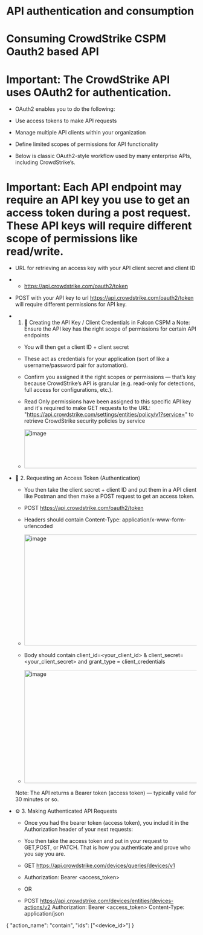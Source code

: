 # API authentication and consumption

# Consuming CrowdStrike CSPM Oauth2 based API

# Important: The CrowdStrike API uses OAuth2 for authentication.

- OAuth2 enables you to do the following:
- Use access tokens to make API requests
- Manage multiple API clients within your organization
- Define limited scopes of permissions for API functionality

- Below is classic OAuth2-style workflow used by many enterprise APIs, including CrowdStrike’s.
# Important: Each API endpoint may require an API key you use to get an access token during a post request. These API keys will require different scope of permissions like read/write.
- URL for retrieving an access key with your API client secret and client ID
- - https://api.crowdstrike.com/oauth2/token
- POST with your API key to url https://api.crowdstrike.com/oauth2/token will require different permissions for API key.


  
- 1. 🔑 Creating the API Key / Client Credentials in Falcon CSPM a
  Note: Ensure the API key has the right scope of permissions for certain API endpoints
  - You will then get a client ID + client secret
  - These act as credentials for your application (sort of like a username/password pair for automation).
  - Confirm you assigned it the right scopes or permissions — that’s key because CrowdStrike’s API is granular (e.g. read-only for detections, full access for configurations, etc.).
  - Read Only permissions have been assigned to this specific API key and it's required to make GET requests to the URL: "https://api.crowdstrike.com/settings/entities/policy/v1?service=" to retrieve CrowdStrike security policies by service
  
  - <img width="520" height="103" alt="image" src="https://github.com/user-attachments/assets/79a2c4c0-f7e1-414f-860a-001da688ccea" />

 
- 🧾 2. Requesting an Access Token (Authentication)
  - You then take the client secret + client ID and put them in a API client like Postman and then make a POST request to get an access token.
  - POST https://api.crowdstrike.com/oauth2/token
  - Headers should contain Content-Type: application/x-www-form-urlencoded
  - <img width="1140" height="293" alt="image" src="https://github.com/user-attachments/assets/8408cd08-18a9-4c5d-9983-2070d311f05f" />

  - Body should contain client_id=<your_client_id> & client_secret=<your_client_secret> and grant_type = client_credentials
  - <img width="958" height="299" alt="image" src="https://github.com/user-attachments/assets/04d67d90-90f0-4b74-b571-8804e54552e4" />

  Note: The API returns a Bearer token (access token) — typically valid for 30 minutes or so.

 
- ⚙️ 3. Making Authenticated API Requests
  - Once you had the bearer token (access token), you includ it in the Authorization header of your next requests:
  - You then take the access token and put in your request to GET,POST, or PATCH. That is how you authenticate and prove who you say you are.
  - GET https://api.crowdstrike.com/devices/queries/devices/v1
  - Authorization: Bearer <access_token>


  - OR
  - POST https://api.crowdstrike.com/devices/entities/devices-actions/v2
Authorization: Bearer <access_token>
Content-Type: application/json

{
  "action_name": "contain",
  "ids": ["<device_id>"]
}


